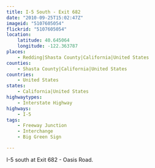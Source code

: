 ```yaml
---
title: I-5 South - Exit 682
date: "2010-09-25T15:02:47Z"
imageid: "5107605054"
flickrid: "5107605054"
location:
    latitude: 40.645064
    longitude: -122.363787
places:
    - Redding|Shasta County|California|United States
counties:
    - Shasta County|California|United States
countries:
    - United States
states:
    - California|United States
highwaytypes:
    - Interstate Highway
highways:
    - I-5
tags:
    - Freeway Junction
    - Interchange
    - Big Green Sign

---
```

I-5 south at Exit 682 - Oasis Road.